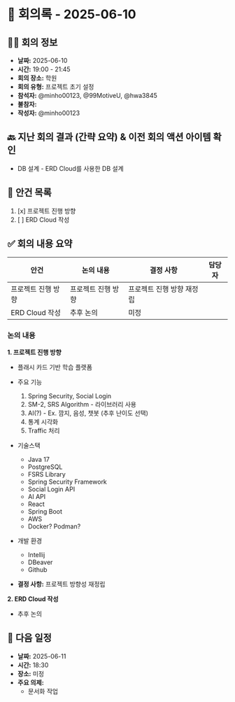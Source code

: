 # 📅 회의록 - 2025-06-10

## 🧑‍💻 회의 정보

- **날짜:** 2025-06-10
- **시간:** 19:00 - 21:45
- **회의 장소:** 학원
- **회의 유형:** 프로젝트 초기 설정
- **참석자:** @minho00123, @99MotiveU, @hwa3845
- **불참자:**
- **작성자:** @minho00123

## 🔙 지난 회의 결과 (간략 요약) & 이전 회의 액션 아이템 확인

- DB 설계 - ERD Cloud를 사용한 DB 설계

## 📌 안건 목록

1. [x] 프로젝트 진행 방향
2. [ ] ERD Cloud 작성

## ✅ 회의 내용 요약

| 안건               | 논의 내용          | 결정 사항                 | 담당자 |
| ------------------ | ------------------ | ------------------------- | ------ |
| 프로젝트 진행 방향 | 프로젝트 진행 방향 | 프로젝트 진행 방향 재정립 |        |
| ERD Cloud 작성     | 추후 논의          | 미정                      |        |

### 논의 내용

**1. 프로젝트 진행 방향**

- 플래시 카드 기반 학습 플랫폼
- 주요 기능

  1.  Spring Security, Social Login
  2.  SM-2, SRS Algorithm - 라이브러리 사용
  3.  AI(?) - Ex. 깜지, 음성, 챗봇 (추후 난이도 선택)
  4.  통계 시각화
  5.  Traffic 처리

- 기술스택

  - Java 17
  - PostgreSQL
  - FSRS Library
  - Spring Security Framework
  - Social Login API
  - AI API
  - React
  - Spring Boot
  - AWS
  - Docker? Podman?

- 개발 환경
  - Intellij
  - DBeaver
  - Github

* **결정 사항:** 프로젝트 방향성 재정립

**2. ERD Cloud 작성**

- 추후 논의

## 📅 다음 일정

- **날짜:** 2025-06-11
- **시간:** 18:30
- **장소:** 미정
- **주요 의제:**
  - 문서화 작업
